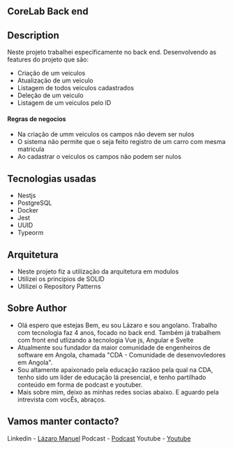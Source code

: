 ## CoreLab Back end

## Description

 Neste projeto trabalhei especificamente no back end. Desenvolvendo as features do projeto que são:
 
 * Criação de um veiculos
 * Atualização de um veiculo
 * Listagem de todos veiculos cadastrados
 * Deleção de um veiculo
 * Listagem de um veiculos pelo ID


#### Regras de negocios
 - Na criação de umm veiculos os campos não devem ser nulos
 - O sistema não permite que o seja feito registro de um carro com mesma matricula
 - Ao cadastrar o veiculos os campos não podem ser nulos


## Tecnologias usadas
 - Nestjs
 - PostgreSQL
 - Docker
 - Jest
 - UUID
 - Typeorm


## Arquitetura

  - Neste projeto fiz a utilização da arquitetura em modulos
  - Utilizei os principios de SOLID
  - Utilizei o Repository Patterns
  


## Sobre Author
  - Olá espero que estejas Bem, eu sou Lázaro e sou angolano. Trabalho com tecnologia faz 4 anos, focado no back end. Também já trabalhem com front end utlizando a tecnologia Vue js, Angular e Svelte
  - Atualmente sou fundador da maior comunidade de engenheiros de software em Angola, chamada "CDA - Comunidade de desenvovledores em Angola".
  - Sou altamente apaixonado pela educação razãoo pela qual na CDA, tenho sido um lider de educação lá presencial, e tenho partilhado conteúdo em forma de podcast e youtuber.
  - Mais sobre mim, deixo as minhas redes socias abaixo. E aguardo pela intrevista com vocÊs, abraços.

## Vamos manter contacto?

 Linkedin - [Lázaro Manuel](https://www.linkedin.com/in/lazaro-manuel/)
 Podcast - [Podcast](https://anchor.fm/lazaro-manuel)
 Youtube - [Youtube](https://www.youtube.com/channel/UCqPww5N9YJXCsuAuYv7fxyw)



